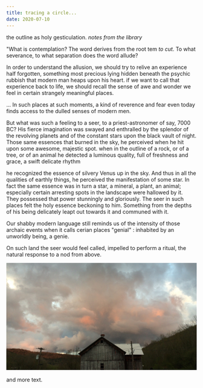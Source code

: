 ```yaml
---
title: tracing a circle...
date: 2020-07-10
---
```


the outline as holy gesticulation. _notes from the library_

"What is contemplation?
The word derives from the root tem _to cut_. To what severance, to what separation does the word allude?

In order to understand the allusion, we should try to relive an experience half forgotten, something most precious lying hidden beneath the psychic rubbish that modern man heaps upon his heart. if we want to call that experience back to life, we should recall the sense of awe and wonder we feel in certain strangely meaningful places.

... In such places at such moments, a kind of reverence and fear even today finds access to the dulled senses of modern men. 

But what was such a feeling to a seer, to a priest-astronomer of say, 7000 BC?
His fierce imagination was swayed and enthralled by the splendor of the revolving planets and of the constant stars upon the black vault of night. Those same essences that burned in the sky, he perceived when he hit upon some awesome, majestic spot. when in the outline of a rock, or of a tree, or of an animal he detected a luminous quality, full of freshness and grace, a swift delicate rhythm 

he recognized the essence of silvery Venus up in the sky. And thus in all the qualities of earthly things, he perceived the manifestation of some star. In fact the same essence was in turn a star, a mineral, a plant, an animal; especially certain arresting spots in the landscape were hallowed by it. They possessed that power stunningly and gloriously. The seer in such places felt the holy essence beckoning to him. Something from the depths of his being delicately leapt out towards it and communed with it.

Our shabby modern language still reminds us of the intensity of those archaic events when it calls cerian places "genial" : inhabited by an unworldly being, a genie.

On such land the seer would feel called, impelled to perform a ritual, the natural response to a nod from above. 



<img src="/images/barn.jpg" class="img-100">

and more text.

